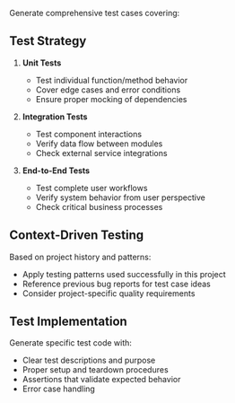 
Generate comprehensive test cases covering:

## Test Strategy

1. **Unit Tests**
   - Test individual function/method behavior
   - Cover edge cases and error conditions
   - Ensure proper mocking of dependencies

2. **Integration Tests**
   - Test component interactions
   - Verify data flow between modules
   - Check external service integrations

3. **End-to-End Tests**
   - Test complete user workflows
   - Verify system behavior from user perspective
   - Check critical business processes

## Context-Driven Testing
Based on project history and patterns:
- Apply testing patterns used successfully in this project
- Reference previous bug reports for test case ideas
- Consider project-specific quality requirements

## Test Implementation
Generate specific test code with:
- Clear test descriptions and purpose
- Proper setup and teardown procedures
- Assertions that validate expected behavior
- Error case handling
